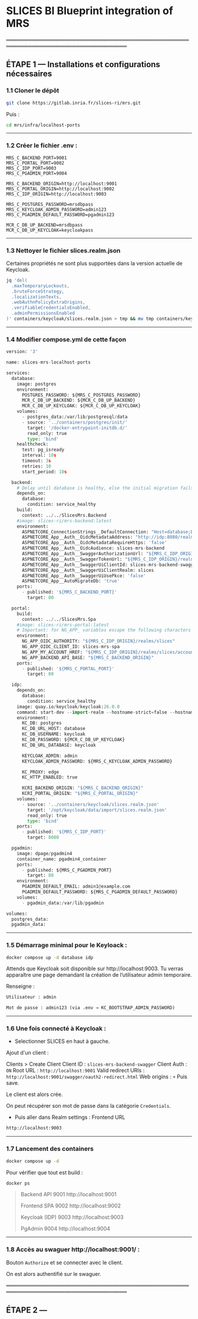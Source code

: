 # SLICES BI Blueprint integration of MRS

═══════════════════════════════════════════════════════════════════════════════════

## ÉTAPE 1 — Installations et configurations nécessaires

### 1.1 Cloner le dépôt
```bash
git clone https://gitlab.inria.fr/slices-ri/mrs.git
```
Puis :
```bash
cd mrs/infra/localhost-ports
```

---

### 1.2 Créer le fichier .env :
```env
MRS_C_BACKEND_PORT=9001
MRS_C_PORTAL_PORT=9002
MRS_C_IDP_PORT=9003
MRS_C_PGADMIN_PORT=9004

MRS_C_BACKEND_ORIGIN=http://localhost:9001
MRS_C_PORTAL_ORIGIN=http://localhost:9002
MRS_C_IDP_ORIGIN=http://localhost:9003

MRS_C_POSTGRES_PASSWORD=mrsdbpass
MRS_C_KEYCLOAK_ADMIN_PASSWORD=admin123
MRS_C_PGADMIN_DEFAULT_PASSWORD=pgadmin123

MCR_C_DB_UP_BACKEND=mrsdbpass
MCR_C_DB_UP_KEYCLOAK=keycloakpass
```

---

### 1.3 Nettoyer le fichier slices.realm.json
Certaines propriétés ne sont plus supportées dans la version actuelle de Keycloak. 
```bash
jq 'del(
  .maxTemporaryLockouts,
  .bruteForceStrategy,
  .localizationTexts,
  .webAuthnPolicyExtraOrigins,
  .verifiableCredentialsEnabled,
  .adminPermissionsEnabled
)' containers/keycloak/slices.realm.json > tmp && mv tmp containers/keycloak/slices.realm.json
```

---

### 1.4 Modifier compose.yml de cette façon
```python
version: '3'

name: slices-mrs-localhost-ports

services:
  database:
    image: postgres
    environment:
      POSTGRES_PASSWORD: ${MRS_C_POSTGRES_PASSWORD}
      MCR_C_DB_UP_BACKEND: ${MCR_C_DB_UP_BACKEND}
      MCR_C_DB_UP_KEYCLOAK: ${MCR_C_DB_UP_KEYCLOAK}
    volumes:
      - postgres_data:/var/lib/postgresql/data
      - source: '../containers/postgres/init/'
        target: '/docker-entrypoint-initdb.d/'
        read_only: true
        type: 'bind'
    healthcheck:
      test: pg_isready
      interval: 10s
      timeout: 3s
      retries: 10
      start_period: 10s

  backend:
    # Delay until database is healthy, else the initial migration fails and the container crashes
    depends_on:
      database:
        condition: service_healthy
    build:
      context: ../../SlicesMrs.Backend
    #image: slices-ri/mrs-backend:latest
    environment:
      ASPNETCORE_ConnectionStrings__DefaultConnection: "Host=database;Database=mrs_backend;Username=mrs_backend;Password=${MCR_C_DB_UP_BACKEND};"
      ASPNETCORE_App__Auth__OidcMetadataAddress: "http://idp:8080/realms/slices/.well-known/openid-configuration"
      ASPNETCORE_App__Auth__OidcMetadataRequireHttps: 'false'
      ASPNETCORE_App__Auth__OidcAudience: slices-mrs-backend
      ASPNETCORE_App__Auth__SwaggerAuthorizationUrl: "${MRS_C_IDP_ORIGIN}/realms/slices/protocol/openid-connect/auth"
      ASPNETCORE_App__Auth__SwaggerTokenUrl: "${MRS_C_IDP_ORIGIN}/realms/slices/protocol/openid-connect/token"
      ASPNETCORE_App__Auth__SwaggerUiClientId: slices-mrs-backend-swagger
      ASPNETCORE_App__Auth__SwaggerUiClientRealm: slices
      ASPNETCORE_App__Auth__SwaggerUiUsePkce: 'false'
      ASPNETCORE_App__AutoMigrateDb: 'true'
    ports:
      - published: '${MRS_C_BACKEND_PORT}'
        target: 80

  portal:
    build:
      context: ../../SlicesMrs.Spa
    #image: slices-ri/mrs-portal:latest
    # Important: for NG_APP_ variables escape the following characters if used: ` ' "
    environment:
      NG_APP_OIDC_AUTHORITY: "${MRS_C_IDP_ORIGIN}/realms/slices"
      NG_APP_OIDC_CLIENT_ID: slices-mrs-spa
      NG_APP_MY_ACCOUNT_HREF: "${MRS_C_IDP_ORIGIN}/realms/slices/account"
      NG_APP_BACKEND_API_BASE: "${MRS_C_BACKEND_ORIGIN}"
    ports:
      - published: '${MRS_C_PORTAL_PORT}'
        target: 80

  idp:
    depends_on:
      database:
        condition: service_healthy
    image: quay.io/keycloak/keycloak:26.0.0
    command: start-dev --import-realm --hostname-strict=false --hostname=localhost
    environment:
      KC_DB: postgres
      KC_DB_URL_HOST: database
      KC_DB_USERNAME: keycloak
      KC_DB_PASSWORD: ${MCR_C_DB_UP_KEYCLOAK}
      KC_DB_URL_DATABASE: keycloak

      KEYCLOAK_ADMIN: admin
      KEYCLOAK_ADMIN_PASSWORD: ${MRS_C_KEYCLOAK_ADMIN_PASSWORD}

      KC_PROXY: edge
      KC_HTTP_ENABLED: true

      KCRI_BACKEND_ORIGIN: "${MRS_C_BACKEND_ORIGIN}"
      KCRI_PORTAL_ORIGIN: "${MRS_C_PORTAL_ORIGIN}"
    volumes:
      - source: '../containers/keycloak/slices.realm.json'
        target: '/opt/keycloak/data/import/slices.realm.json'
        read_only: true
        type: 'bind'
    ports:
      - published: '${MRS_C_IDP_PORT}'
        target: 8080

  pgadmin:
    image: dpage/pgadmin4
    container_name: pgadmin4_container
    ports:
      - published: ${MRS_C_PGADMIN_PORT}
        target: 80
    environment:
      PGADMIN_DEFAULT_EMAIL: admin1@example.com
      PGADMIN_DEFAULT_PASSWORD: ${MRS_C_PGADMIN_DEFAULT_PASSWORD}
    volumes:
      - pgadmin_data:/var/lib/pgadmin

volumes:
  postgres_data:
  pgadmin_data:
```

---

### 1.5 Démarrage minimal pour le Keyloack :
```bash
docker compose up -d database idp
```
Attends que Keycloak soit disponible sur http://localhost:9003. Tu verras apparaître une page demandant la création de l’utilisateur admin temporaire.

Renseigne :
```python
Utilisateur : admin
```
```python
Mot de passe : admin123 (via .env → KC_BOOTSTRAP_ADMIN_PASSWORD)
```

---

### 1.6 Une fois connecté à Keycloak :

- Selectionner SLICES en haut à gauche.

Ajout d'un client : 

Clients > Create Client
Client ID : `slices-mrs-backend-swagger`
Client Auth : `ON`
Root URL : `http://localhost:9001`
Valid redirect URIs : `http://localhost:9001/swagger/oauth2-redirect.html`
Web origins : `+`
Puis save.

Le client est alors crée.

On peut récupérer son mot de passe dans la catégorie `Credentials`.

- Puis aller dans Realm settings :
Frontend URL 
```bash
http://localhost:9003
```

---

### 1.7 Lancement des containers
```bash
docker compose up -d
```

Pour vérifier que tout est build :
```bash
docker ps
```
> Backend API	9001	http://localhost:9001	
>
> Frontend SPA	9002	http://localhost:9002	
> 
> Keycloak (IDP)	9003	http://localhost:9003	
> 
> PgAdmin	9004	http://localhost:9004

---

### 1.8 Accès au swaguer http://localhost:9001/ :
Bouton `Authorize` et se connecter avec le client.

On est alors authentifié sur le swaguer.


═══════════════════════════════════════════════════════════════════════════════════

## ÉTAPE 2 — 
